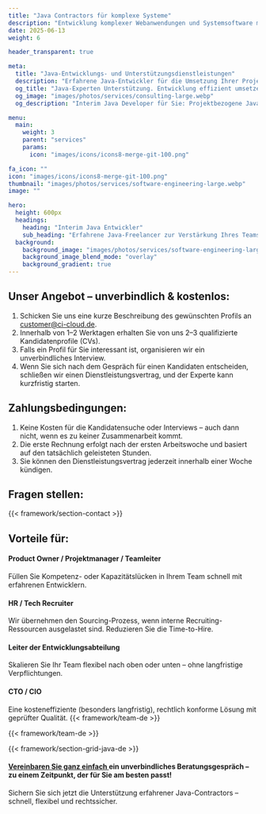 ```yaml
---
title: "Java Contractors für komplexe Systeme"
description: "Entwicklung komplexer Webanwendungen und Systemsoftware mit erfahrenen Java-Experten."
date: 2025-06-13
weight: 6

header_transparent: true

meta: 
  title: "Java-Entwicklungs- und Unterstützungsdienstleistungen"
  description: "Erfahrene Java-Entwickler für die Umsetzung Ihrer Projekte oder als flexible Verstärkung Ihres Teams"
  og_title: "Java-Experten Unterstützung. Entwicklung effizient umsetzen"
  og_image: "images/photos/services/consulting-large.webp"
  og_description: "Interim Java Developer für Sie: Projektbezogene Java-Entwicklung mit erfahrenen Freiberuflern – schnell, flexibel und rechtssicher."

menu:
  main:
    weight: 3
    parent: "services"
    params:
      icon: "images/icons/icons8-merge-git-100.png"

fa_icon: ""
icon: "images/icons/icons8-merge-git-100.png"
thumbnail: "images/photos/services/software-engineering-large.webp"
image: ""

hero:
  height: 600px
  headings:
    heading: "Interim Java Entwickler"
    sub_heading: "Erfahrene Java-Freelancer zur Verstärkung Ihres Teams – schnell, flexibel, rechtssicher."
  background:
    background_image: "images/photos/services/software-engineering-large.webp"
    background_image_blend_mode: "overlay"
    background_gradient: true
---
```


## Unser Angebot – unverbindlich & kostenlos:
1. Schicken Sie uns eine kurze Beschreibung des gewünschten Profils an customer@ci-cloud.de.
2. Innerhalb von 1–2 Werktagen erhalten Sie von uns 2–3 qualifizierte Kandidatenprofile (CVs).
3. Falls ein Profil für Sie interessant ist, organisieren wir ein unverbindliches Interview.
4. Wenn Sie sich nach dem Gespräch für einen Kandidaten entscheiden, schließen wir einen Dienstleistungsvertrag, und der Experte kann kurzfristig starten.

## Zahlungsbedingungen:
1. Keine Kosten für die Kandidatensuche oder Interviews – auch dann nicht, wenn es zu keiner Zusammenarbeit kommt.
2. Die erste Rechnung erfolgt nach der ersten Arbeitswoche und basiert auf den tatsächlich geleisteten Stunden.
3. Sie können den Dienstleistungsvertrag jederzeit innerhalb einer Woche kündigen.

## Fragen stellen:
{{< framework/section-contact >}}

## Vorteile für:
#### <i class="fas fa-check mr-1 primary-color"></i> Product Owner / Projektmanager / Teamleiter
Füllen Sie Kompetenz- oder Kapazitätslücken in Ihrem Team schnell mit erfahrenen Entwicklern.
#### <i class="fas fa-check mr-1 primary-color"></i> HR / Tech Recruiter
Wir übernehmen den Sourcing-Prozess, wenn interne Recruiting-Ressourcen ausgelastet sind. Reduzieren Sie die Time-to-Hire.
#### <i class="fas fa-check mr-1 primary-color"></i> Leiter der Entwicklungsabteilung
Skalieren Sie Ihr Team flexibel nach oben oder unten – ohne langfristige Verpflichtungen.
#### <i class="fas fa-check mr-1 primary-color"></i> CTO / CIO
Eine kosteneffiziente (besonders langfristig), rechtlich konforme Lösung mit geprüfter Qualität. {{< framework/team-de >}}

{{< framework/team-de >}}

{{< framework/section-grid-java-de >}}

#### <a href="https://calendly.com/customer-ci-cloud/cirro-cloud-consulting">Vereinbaren Sie ganz einfach </a> ein unverbindliches Beratungsgespräch – zu einem Zeitpunkt, der für Sie am besten passt!
Sichern Sie sich jetzt die Unterstützung erfahrener Java-Contractors – schnell, flexibel und rechtssicher.